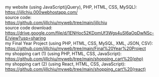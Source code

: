 my website (using JavaScript(jQuery), PHP, HTML, CSS, MySQL): <br/>
https://jillchiu.000webhostapp.com/ <br/>
source code: <br/>
https://github.com/jillchiu/myweb/tree/main/jillchiu <br/>
source code download: <br/>
https://drive.google.com/file/d/1ENHoc52KDomUf3Wgs4uSl6aOpDwNSc-E/view?usp=sharing <br/>
my Final Year Project (using PHP, HTML, CSS, MySQL, XML, JSON, CSV): <br/>
https://github.com/jillchiu/myweb/tree/main/Final%20Year%20Project <br/>
my shopping cart (1) (using PHP, HTML, CSS, JavaScript): <br/>
https://github.com/jillchiu/myweb/tree/main/shopping_cart%20(php) <br/>
my shopping cart (2) (using React, HTML, CSS, JavaScript): <br/>
https://github.com/jillchiu/myweb/tree/main/shopping_cart%20(react) <br/>
